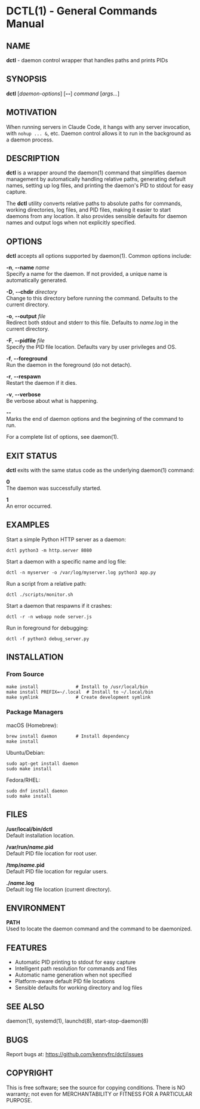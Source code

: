 # DCTL(1) - General Commands Manual

## NAME

**dctl** - daemon control wrapper that handles paths and prints PIDs

## SYNOPSIS

**dctl** [*daemon-options*] [**--**] *command* [*args...*]

## MOTIVATION

When running servers in Claude Code, it hangs with any server invocation, with `nohup ... &`, etc. Daemon control allows it to run in the background as a daemon process.

## DESCRIPTION

**dctl** is a wrapper around the daemon(1) command that simplifies daemon management by automatically handling relative paths, generating default names, setting up log files, and printing the daemon's PID to stdout for easy capture.

The **dctl** utility converts relative paths to absolute paths for commands, working directories, log files, and PID files, making it easier to start daemons from any location. It also provides sensible defaults for daemon names and output logs when not explicitly specified.

## OPTIONS

**dctl** accepts all options supported by daemon(1). Common options include:

**-n**, **--name** *name*  
Specify a name for the daemon. If not provided, a unique name is automatically generated.

**-D**, **--chdir** *directory*  
Change to this directory before running the command. Defaults to the current directory.

**-o**, **--output** *file*  
Redirect both stdout and stderr to this file. Defaults to *name*.log in the current directory.

**-F**, **--pidfile** *file*  
Specify the PID file location. Defaults vary by user privileges and OS.

**-f**, **--foreground**  
Run the daemon in the foreground (do not detach).

**-r**, **--respawn**  
Restart the daemon if it dies.

**-v**, **--verbose**  
Be verbose about what is happening.

**--**  
Marks the end of daemon options and the beginning of the command to run.

For a complete list of options, see daemon(1).

## EXIT STATUS

**dctl** exits with the same status code as the underlying daemon(1) command:

**0**  
The daemon was successfully started.

**1**  
An error occurred.

## EXAMPLES

Start a simple Python HTTP server as a daemon:

    dctl python3 -m http.server 8080

Start a daemon with a specific name and log file:

    dctl -n myserver -o /var/log/myserver.log python3 app.py

Run a script from a relative path:

    dctl ./scripts/monitor.sh

Start a daemon that respawns if it crashes:

    dctl -r -n webapp node server.js

Run in foreground for debugging:

    dctl -f python3 debug_server.py

## INSTALLATION

### From Source

    make install              # Install to /usr/local/bin
    make install PREFIX=~/.local  # Install to ~/.local/bin
    make symlink              # Create development symlink

### Package Managers

macOS (Homebrew):

    brew install daemon       # Install dependency
    make install

Ubuntu/Debian:

    sudo apt-get install daemon
    sudo make install

Fedora/RHEL:

    sudo dnf install daemon
    sudo make install

## FILES

**/usr/local/bin/dctl**  
Default installation location.

**/var/run/*name*.pid**  
Default PID file location for root user.

**/tmp/*name*.pid**  
Default PID file location for regular users.

**./*name*.log**  
Default log file location (current directory).

## ENVIRONMENT

**PATH**  
Used to locate the daemon command and the command to be daemonized.

## FEATURES

- Automatic PID printing to stdout for easy capture
- Intelligent path resolution for commands and files
- Automatic name generation when not specified
- Platform-aware default PID file locations
- Sensible defaults for working directory and log files

## SEE ALSO

daemon(1), systemd(1), launchd(8), start-stop-daemon(8)

## BUGS

Report bugs at: https://github.com/kennyfrc/dctl/issues

## COPYRIGHT

This is free software; see the source for copying conditions. There is NO warranty; not even for MERCHANTABILITY or FITNESS FOR A PARTICULAR PURPOSE.
